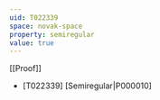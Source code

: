 ```yaml
---
uid: T022339
space: novak-space
property: semiregular
value: true
---
```

[[Proof]]

* [T022339] [Semiregular|P000010]

